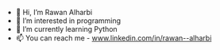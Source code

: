 - 👋 Hi, I’m Rawan Alharbi
- 👀 I’m interested in programming 
- 🌱 I’m currently learning Python
- 📫 You can reach me - www.linkedin.com/in/rawan--alharbi
